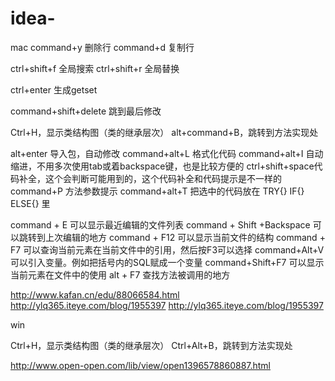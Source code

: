 # idea-

mac
command+y 删除行
command+d 复制行

ctrl+shift+f 全局搜索
ctrl+shift+r 全局替换

ctrl+enter 生成getset

command+shift+delete 跳到最后修改

Ctrl+H，显示类结构图（类的继承层次）
alt+command+B，跳转到方法实现处

alt+enter 导入包，自动修改
command+alt+L 格式化代码
command+alt+I 自动缩进，不用多次使用tab或着backspace键，也是比较方便的
ctrl+shift+space代码补全，这个会判断可能用到的，这个代码补全和代码提示是不一样的
command+P 方法参数提示
command+alt+T 把选中的代码放在 TRY{} IF{} ELSE{} 里

command + E  可以显示最近编辑的文件列表
command + Shift +Backspace 可以跳转到上次编辑的地方
command + F12 可以显示当前文件的结构
command + F7 可以查询当前元素在当前文件中的引用，然后按F3可以选择
command+Alt+V 可以引入变量。例如把括号内的SQL赋成一个变量
command+Shift+F7 可以显示当前元素在文件中的使用
alt + F7 查找方法被调用的地方

http://www.kafan.cn/edu/88066584.html
http://ylq365.iteye.com/blog/1955397
http://ylq365.iteye.com/blog/1955397


win

Ctrl+H，显示类结构图（类的继承层次）
Ctrl+Alt+B，跳转到方法实现处

http://www.open-open.com/lib/view/open1396578860887.html
